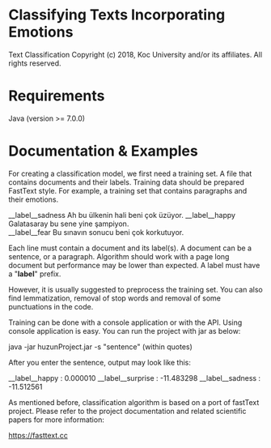 Classifying Texts Incorporating Emotions
====================================================

Text Classification
Copyright (c) 2018, Koc University and/or its affiliates. All rights reserved.

Requirements
============

Java (version >= 7.0.0)

Documentation & Examples
========================

For creating a classification model, we first need a training set. A file that contains documents and their labels. Training data should be prepared FastText style. For example, a training set that contains paragraphs and their emotions.

__label__sadness Ah bu ülkenin hali beni çok üzüyor.
__label__happy Galatasaray bu sene yine şampiyon.    
__label__fear Bu sınavın sonucu beni çok korkutuyor. 

Each line must contain a document and its label(s). A document can be a sentence, or a paragraph. Algorithm should work with a page long document but performance may be lower than expected. A label must have a "__label__" prefix.

However, it is usually suggested to preprocess the training set. You can also find lemmatization, removal of stop words and removal of some punctuations in the code.

Training can be done with a console application or with the API. Using console application is easy. You can run the project with jar as below:

java -jar huzunProject.jar -s "sentence" (within quotes)

After you enter the sentence, output may look like this:

__label__happy : 0.000010
__label__surprise : -11.483298
__label__sadness : -11.512561

As mentioned before, classification algorithm is based on a port of fastText project. Please refer to the project documentation and related scientific papers for more information: 

https://fasttext.cc



